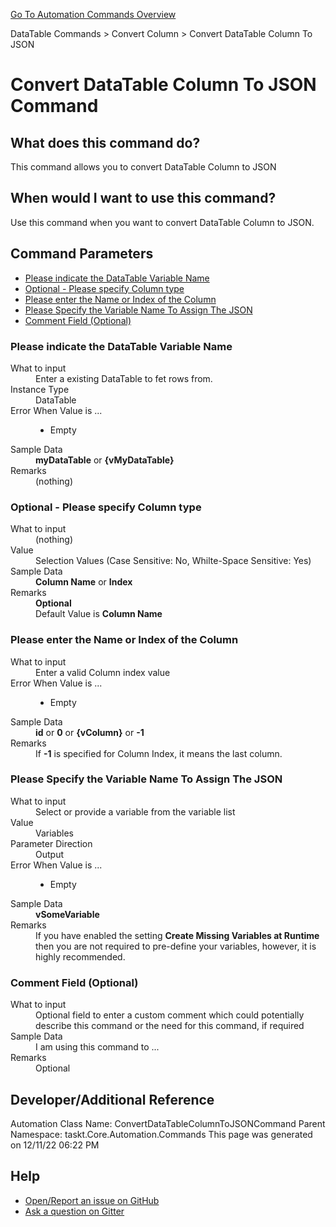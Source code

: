 <!--TITLE: Convert DataTable Column To JSON Command -->
<!-- SUBTITLE: a command in the DataTable Commands group. -->
[Go To Automation Commands Overview](/automation-commands.md)


DataTable Commands &gt; Convert Column &gt; Convert DataTable Column To JSON


# Convert DataTable Column To JSON Command


## What does this command do?
This command allows you to convert DataTable Column to JSON


## When would I want to use this command?
Use this command when you want to convert DataTable Column to JSON.


## Command Parameters
- [Please indicate the DataTable Variable Name](#param_0)
- [Optional - Please specify Column type](#param_1)
- [Please enter the Name or Index of the Column](#param_2)
- [Please Specify the Variable Name To Assign The JSON](#param_3)
- [Comment Field (Optional)](#param_4)


<a id="param_0"></a>
### Please indicate the DataTable Variable Name


<dl>
<dt>What to input</dt><dd>Enter a existing DataTable to fet rows from.</dd>
<dt>Instance Type</dt><dd>DataTable</dd>
<dt>Error When Value is ...</dt><dd><ul>
<li>Empty</li>
</ul></dd><dt>Sample Data</dt><dd><strong>myDataTable</strong> or <strong>{vMyDataTable}</strong></dd>
<dt>Remarks</dt><dd>(nothing)</dd>
</dl>




<a id="param_1"></a>
### Optional - Please specify Column type


<dl>
<dt>What to input</dt><dd>(nothing)</dd>
<dt>Value</dt><dd>Selection Values (Case Sensitive: No, Whilte-Space Sensitive: Yes)</dd>
<dt>Sample Data</dt><dd><strong>Column Name</strong> or <strong>Index</strong></dd>
<dt>Remarks</dt><dd><strong>Optional</strong><br>Default Value is <strong>Column Name</strong></dd>
</dl>




<a id="param_2"></a>
### Please enter the Name or Index of the Column


<dl>
<dt>What to input</dt><dd>Enter a valid Column index value</dd>
<dt></dt><dd></dd>
<dt>Error When Value is ...</dt><dd><ul>
<li>Empty</li>
</ul></dd><dt>Sample Data</dt><dd><strong>id</strong> or <strong>0</strong> or <strong>{vColumn}</strong> or <strong>-1</strong></dd>
<dt>Remarks</dt><dd>If <strong>-1</strong> is specified for Column Index, it means the last column.</dd>
</dl>




<a id="param_3"></a>
### Please Specify the Variable Name To Assign The JSON


<dl>
<dt>What to input</dt><dd>Select or provide a variable from the variable list</dd>
<dt>Value</dt><dd>Variables</dd>
<dt>Parameter Direction</dt><dd>Output</dd><dt>Error When Value is ...</dt><dd><ul>
<li>Empty</li>
</ul></dd><dt>Sample Data</dt><dd><strong>vSomeVariable</strong></dd>
<dt>Remarks</dt><dd>If you have enabled the setting <strong>Create Missing Variables at Runtime</strong> then you are not required to pre-define your variables, however, it is highly recommended.</dd>
</dl>




<a id="param_4"></a>
### Comment Field (Optional)


<dl>
<dt>What to input</dt><dd>Optional field to enter a custom comment which could potentially describe this command or the need for this command, if required</dd>
<dt></dt><dd></dd>
<dt>Sample Data</dt><dd>I am using this command to ...</dd>
<dt>Remarks</dt><dd>Optional</dd>
</dl>




## Developer/Additional Reference
Automation Class Name: ConvertDataTableColumnToJSONCommand
Parent Namespace: taskt.Core.Automation.Commands
This page was generated on 12/11/22 06:22 PM


## Help
- [Open/Report an issue on GitHub](https://github.com/saucepleez/taskt/issues/new)
- [Ask a question on Gitter](https://gitter.im/taskt-rpa/Lobby)
